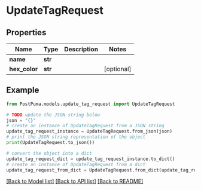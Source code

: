 # UpdateTagRequest


## Properties

Name | Type | Description | Notes
------------ | ------------- | ------------- | -------------
**name** | **str** |  | 
**hex_color** | **str** |  | [optional] 

## Example

```python
from PostPuma.models.update_tag_request import UpdateTagRequest

# TODO update the JSON string below
json = "{}"
# create an instance of UpdateTagRequest from a JSON string
update_tag_request_instance = UpdateTagRequest.from_json(json)
# print the JSON string representation of the object
print(UpdateTagRequest.to_json())

# convert the object into a dict
update_tag_request_dict = update_tag_request_instance.to_dict()
# create an instance of UpdateTagRequest from a dict
update_tag_request_from_dict = UpdateTagRequest.from_dict(update_tag_request_dict)
```
[[Back to Model list]](../README.md#documentation-for-models) [[Back to API list]](../README.md#documentation-for-api-endpoints) [[Back to README]](../README.md)


